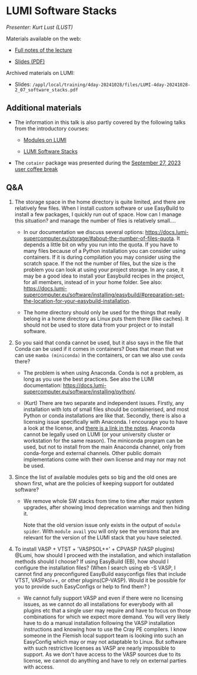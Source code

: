 # LUMI Software Stacks

*Presenter: Kurt Lust (LUST)*

<!--
<video src="https://462000265.lumidata.eu/4day-20241028/recordings/2_07_LUMI_Software_Stacks.mp4" controls="controls">
</video>
-->

<!--
Course materials will be provided during the course.
-->

Materials available on the web:

-   [Full notes of the lecture](notes_2_07_LUMI_Software_Stacks.md)

-   [Slides (PDF)](https://462000265.lumidata.eu/4day-20241028/files/LUMI-4day-20241028-2_07_software_stacks.pdf)

Archived materials on LUMI:

-   Slides: `/appl/local/training/4day-20241028/files/LUMI-4day-20241028-2_07_software_stacks.pdf`

<!--
-   Recording: `/appl/local/training/4day-20241028/recordings/2_07_LUMI_Software_Stacks.mp4`
-->


## Additional materials

-   The information in this talk is also partly covered by the following talks from the introductory courses:

     -   [Modules on LUMI](../2day-20240502/extra_04_Modules/.md)

     -   [LUMI Software Stacks](../2day-20240502/extra_05_Software_stacks.md)

-   The `cotainr` package was presented during the
    [September 27, 2023 user coffee break](https://lumi-supercomputer.github.io/LUMI-training-materials/User-Coffee-Breaks/20230927-user-coffee-break-cotainr/)


## Q&A

1.  The storage space in the home directory is quite limited, and there are relatively 
    few files. When I install custom software or use EasyBuild to install a few packages, 
    I quickly run out of space. How can I manage this situation? and manage the 
    number of files is relatively small....

    -   In our documentation we discuss several options: 
        https://docs.lumi-supercomputer.eu/storage/#about-the-number-of-files-quota. 
        It depends a little bit on why you run into the quota. If you have to many files 
        because of a Python installation you can consider using containers. 
        If it is during compilation you may consider using the scratch space. 
        If the not the number of files, but the size is the problem you can look at using 
        your project storage. 
        In any case, it may be a good idea to install your Easybuild recipes in the project, 
        for all members, instead of in your home folder. 
        See also: https://docs.lumi-supercomputer.eu/software/installing/easybuild/#preparation-set-the-location-for-your-easybuild-installation. 

    -   The home directory should only be used for the things that really belong in a home
        directory as Linux puts them there (like caches). It should not be used to store 
        data from your project or to install software.

2.  So you said that conda cannot be used, but it also says in the file that Conda can be used if it comes in containers? Does that mean that we can use `mamba (miniconda)` in the containers, or can we also use `conda` there?

    -   The problem is when using Anaconda. Conda is not a problem, as long as you use the best practices. See also the LUMI documentation: https://docs.lumi-supercomputer.eu/software/installing/python/. 

    -   (Kurt) There are two separate and independent issues. Firstly,  any installation with lots of small files should be containerised, and most Python or conda installations are like that. Secondly, there is also a licensing issue specifically with Anaconda. I encourage you to have a look at the license, and [there is a link in the notes](notes_2_07_LUMI_Software_Stacks.md#software-policies). Anaconda cannot be legally used on LUMI (or your university cluster or workstation for the same reason). The miniconda program can be used, but not to install from the main Anaconda channel, only from conda-forge and external channels. Other public domain implementations come with their own license and may nor may not be used.

3.  Since the list of available modules gets so big and the old ones are shown first, what are the policies of keeping support for outdated software?

    -   We remove whole SW stacks from time to time after major system upgrades, after showing lmod deprecation warnings and then hiding it. 
  
        Note that the old version issue only exists in the output of `module spider`. With `module avail` you will
        only see the versions that are relevant for the version of the LUMI stack that you have selected.
    
4.  To install VASP + VTST + 'VASPSOL++' + CPVASP (VASP plugins) @Lumi, how should I proceed with the installation, and which installation methods should I choose? If using EasyBuild (EB), how should I configure the installation files?
(When I search using eb -S VASP, I cannot find any preconfigured EasyBuild easyconfigs files that include VTST, VASPsol++, or other plugins(CP-VASP). Would it be possible for you to provide such EasyConfigs or help to find them? )

    -   We cannot fully support VASP and even if there were no licensing issues, as we cannot do all installations for everybody with all plugins etc that a single user may require and have to focus on those combinations for which we expect more demand. You will very likely have to do a manual installation following the VASP installation instructions and knowing how to use the Cray PE compilers. I know someone in the Flemish local support team is looking into such an EasyConfig which may or may not adaptable to Linux. But software with such restrictive licenses as VASP are nearly impossible to support. As we don't have access to the VASP sources due to its license, we cannot do anything and have to rely on external parties with access.
